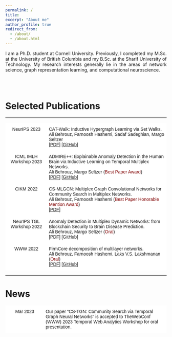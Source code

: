 ```yaml
---
permalink: /
title: 
excerpt: "About me"
author_profile: true
redirect_from: 
  - /about/
  - /about.html
---
```


<p align="justify">
I am a Ph.D. student at Cornell University. Previously, I completed my M.Sc. at the University of British Columbia and my B.Sc. at the Sharif University of Technology.
My research interests generally lie in the areas of network science, graph representation learning, and computational neuroscience. 
</p>
<br>
<br>



# Selected Publications

---

<style type="text/css">
.tg  {border-collapse:collapse;border-spacing:0;}
.tg td{border-color:black;border-style:solid;border-width:1px;font-family:Arial, sans-serif;font-size:14px; overflow:hidden;padding:10px 5px;word-break:normal;}
.tg th{border-color:black;border-style:solid;border-width:1px;font-family:Arial, sans-serif;font-size:14px; font-weight:normal;overflow:hidden;padding:10px 5px;word-break:normal;}
.tg .tg-oe15{background-color:#ffffff;border-color:#ffffff;text-align:left;vertical-align:top}
.tg .tg-wk8r{background-color:#ffffff;border-color:#ffffff;text-align:center;vertical-align:top}
</style>

<table class="tg">
<colgroup>
<col style="width: 172px">
<col style="width: 576px">
</colgroup>
<thead>
  <tr>
    <th class="tg-wk8r">NeurIPS 2023</th>
    <th class="tg-oe15">CAT-Walk: Inductive Hypergraph Learning via Set Walks.  <br>Ali Behrouz, Farnoosh Hashemi, Sadaf Sadeghian, Margo Seltzer <br> [<a href="https://arxiv.org/pdf/2306.11147.pdf">PDF</a>] [<a href="https://github.com/ubc-systopia/CATWalk">GitHub</a>] </th>
  </tr>
</thead>
<tbody>
   <tr>
    <td class="tg-wk8r">ICML IMLH Workshop 2023</td>
    <td class="tg-oe15">ADMIRE++: Explainable Anomaly Detection in the Human Brain via Inductive Learning on Temporal Multiplex Networks.<br>Ali Behrouz, Margo Seltzer (<span style="color:#800000;">Best Paper Award</span>) <br> [<a href="https://openreview.net/pdf?id=t4H8acYudJ">PDF</a>] [<a href="https://github.com/ubc-systopia/ADMIRE">GitHub</a>] </th>
  </tr>
  <tr>
    <th class="tg-wk8r">CIKM 2022</th>
    <th class="tg-oe15">CS-MLGCN: Multiplex Graph Convolutional Networks for Community Search in Multiplex Networks.  <br>Ali Behrouz, Farnoosh Hashemi (<span style="color:#800000;">Best Paper Honorable Mention Award</span>) <br> [<a href="https://arxiv.org/pdf/2210.08811.pdf">PDF</a>] </th>
  </tr>
  <tr>
    <th class="tg-wk8r">NeurIPS TGL Workshop 2022</th>
    <th class="tg-oe15">Anomaly Detection in Multiplex Dynamic Networks: from Blockchain Security to Brain Disease Prediction.  <br>Ali Behrouz, Margo Seltzer (<span style="color:#800000;">Oral</span>) <br> [<a href="https://openreview.net/pdf?id=UDGZDfwmay">PDF</a>] [<a href="https://github.com/ubc-systopia/Anomuly">GitHub</a>] </th>
  </tr>
    <tr>
    <th class="tg-wk8r">WWW 2022</th>
    <th class="tg-oe15">FirmCore decomposition of multilayer networks.  <br>Ali Behrouz, Farnoosh Hashemi, Laks V.S. Lakshmanan (<span style="color:#800000;">Oral</span>) <br> [<a href="https://arxiv.org/pdf/2208.11200.pdf">PDF</a>] [<a href="https://github.com/joint-em/FirmCore">GitHub</a>] </th>
  </tr>
</tbody>
</table>

---

# News

<table class="tg">
<colgroup>
<col style="width: 172px">
<col style="width: 576px">
</colgroup>
<thead>
  <tr>
    <th class="tg-wk8r">Mar 2023</th>
    <th class="tg-oe15">Our paper "CS-TGN: Community Search via Temporal Graph Neural Networks" is accepted to TheWebConf (WWW) 2023 Temporal Web Analytics Workshop for oral presentation.</th>
  </tr>
</thead>
<tbody>
  <!-- Add all other rows here using <td> within <tbody> -->
</tbody>
</table>

